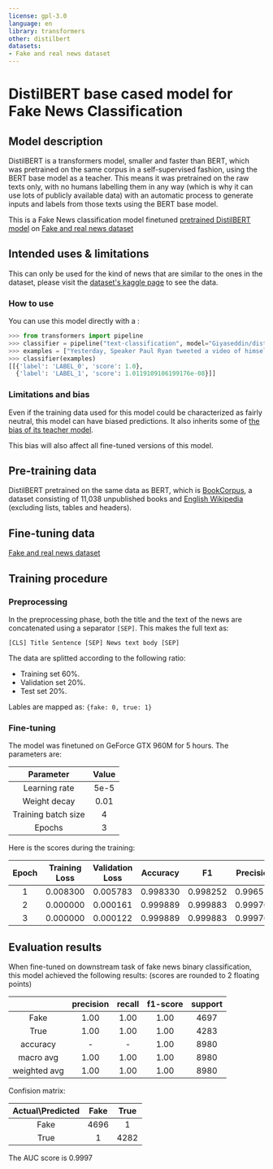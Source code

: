 ```yaml
---
license: gpl-3.0
language: en
library: transformers
other: distilbert
datasets:
- Fake and real news dataset
---
```


# DistilBERT base cased model for Fake News Classification

## Model description

DistilBERT is a transformers model, smaller and faster than BERT, which was pretrained on the same corpus in a
self-supervised fashion, using the BERT base model as a teacher. This means it was pretrained on the raw texts only,
with no humans labelling them in any way (which is why it can use lots of publicly available data) with an automatic
process to generate inputs and labels from those texts using the BERT base model. 

This is a Fake News classification model finetuned [pretrained DistilBERT model](https://huggingface.co/distilbert-base-cased) on 
[Fake and real news dataset](https://www.kaggle.com/datasets/clmentbisaillon/fake-and-real-news-dataset)

## Intended uses & limitations

This can only be used for the kind of news that are similar to the ones in the dataset,
please visit the [dataset's kaggle page](https://www.kaggle.com/datasets/clmentbisaillon/fake-and-real-news-dataset) to see the data.

### How to use

You can use this model directly with a :

```python
>>> from transformers import pipeline
>>> classifier = pipeline("text-classification", model="Giyaseddin/distilbert-base-cased-finetuned-fake-and-real-news-dataset", return_all_scores=True)
>>> examples = ["Yesterday, Speaker Paul Ryan tweeted a video of himself on the Mexican border flying in a helicopter and traveling on horseback with US border agents. RT if you agree  It is time for The Wall. pic.twitter.com/s5MO8SG7SL  Paul Ryan (@SpeakerRyan) August 1, 2017It makes for great theater to see Republican Speaker Ryan pleading the case for a border wall, but how sincere are the GOP about building the border wall? Even after posting a video that appears to show Ryan s support for the wall, he still seems unsure of himself. It s almost as though he s testing the political winds when he asks Twitter users to retweet if they agree that we need to start building the wall. How committed is the (formerly?) anti-Trump Paul Ryan to building the border wall that would fulfill one of President Trump s most popular campaign promises to the American people? Does he have the what it takes to defy the wishes of corporate donors and the US Chamber of Commerce, and do the right thing for the national security and well-being of our nation?The Last Refuge- Republicans are in control of the House of Representatives, Republicans are in control of the Senate, a Republican President is in the White House, and somehow there s  negotiations  on how to fund the #1 campaign promise of President Donald Trump, the border wall.Here s the rub.Here s what pundits never discuss.The Republican party doesn t need a single Democrat to fund the border wall.A single spending bill could come from the House of Representatives that fully funds 100% of the border wall. The spending bill then goes to the senate, where again, it doesn t need a single Democrat vote because spending legislation is specifically what  reconciliation  was designed to facilitate. That House bill can pass the Senate with 51 votes and proceed directly to the President s desk for signature.So, ask yourself: why is this even a point of discussion?The honest answer, for those who are no longer suffering from Battered Conservative Syndrome, is that Republicans don t want to fund or build an actual physical barrier known as the Southern Border Wall.It really is that simple.If one didn t know better, they d almost think Speaker Ryan was attempting to emulate the man he clearly despised during the 2016 presidential campaign."]
>>> classifier(examples)
[[{'label': 'LABEL_0', 'score': 1.0},
  {'label': 'LABEL_1', 'score': 1.0119109106199176e-08}]]
```

### Limitations and bias

Even if the training data used for this model could be characterized as fairly neutral, this model can have biased
predictions. It also inherits some of
[the bias of its teacher model](https://huggingface.co/bert-base-uncased#limitations-and-bias).

This bias will also affect all fine-tuned versions of this model.

## Pre-training data

DistilBERT pretrained on the same data as BERT, which is [BookCorpus](https://yknzhu.wixsite.com/mbweb), a dataset
consisting of 11,038 unpublished books and [English Wikipedia](https://en.wikipedia.org/wiki/English_Wikipedia)
(excluding lists, tables and headers).

## Fine-tuning data

[Fake and real news dataset](https://www.kaggle.com/datasets/clmentbisaillon/fake-and-real-news-dataset)


## Training procedure

### Preprocessing

In the preprocessing phase, both the title and the text of the news are concatenated using a separator `[SEP]`.
This makes the full text as:

```
[CLS] Title Sentence [SEP] News text body [SEP]
```

The data are splitted according to the following ratio:
- Training set 60%.
- Validation set 20%.
- Test set 20%.

Lables are mapped as: `{fake: 0, true: 1}`

### Fine-tuning

The model was finetuned on GeForce GTX 960M for 5 hours. The parameters are:

|      Parameter      | Value | 
|:-------------------:|:-----:|
|    Learning rate    | 5e-5  | 
|    Weight decay     | 0.01  | 
| Training batch size |   4   | 
|       Epochs        |   3   | 

Here is the scores during the training:

|   Epoch    | Training Loss | 	 Validation Loss | 	 Accuracy |   	 F1    | 	 Precision | 	 Recall  |
|:----------:|:-------------:|:-----------------:|:----------:|:---------:|:-----------:|:---------:|
|     1      |   0.008300    |     	0.005783     | 	0.998330  | 	0.998252 |  	0.996511  | 	1.000000 |
|     2      |   0.000000    |     	0.000161     | 	0.999889  | 	0.999883 |  	0.999767  | 	1.000000 |
|     3      |   0.000000    |     	0.000122     | 	0.999889  | 	0.999883 |  	0.999767  | 	1.000000 |

## Evaluation results

When fine-tuned on downstream task of fake news binary classification, this model achieved the following results:
(scores are rounded to 2 floating points)

|              | precision | recall | f1-score | support |
|:------------:|:---------:|:------:|:--------:|:-------:|
|     Fake     |   1.00    |  1.00  |   1.00   |  4697   |
|     True     |   1.00    |  1.00  |   1.00   |  4283   |
|   accuracy   |     -     |   -    |   1.00   |  8980   |
|  macro avg   |   1.00    |  1.00  |   1.00   |  8980   |
| weighted avg |   1.00    |  1.00  |   1.00   |  8980   |

Confision matrix:


| Actual\Predicted  | Fake | True |
|:-----------------:|:----:|:----:|
|       Fake        | 4696 |  1   |
|       True        |  1   | 4282 |

The AUC score is 0.9997

